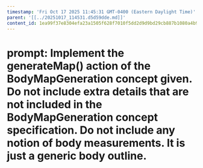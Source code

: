```yaml
---
timestamp: 'Fri Oct 17 2025 11:45:31 GMT-0400 (Eastern Daylight Time)'
parent: '[[../20251017_114531.d5d59dde.md]]'
content_id: 1ea99f37e8304efa23a1505f628f7010f5dd2d9d9bd29cb887b1080a4b94873d
---
```


# prompt: Implement the generateMap() action of the BodyMapGeneration concept given. Do not include extra details that are not included in the BodyMapGeneration concept specification. Do not include any notion of body measurements. It is just a generic body outline.
